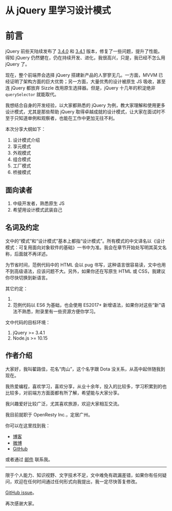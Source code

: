 从 jQuery 里学习设计模式
========

前言
========

jQuery 前些天陆续发布了 [3.4.0](https://blog.jquery.com/2019/04/10/jquery-3-4-0-released/) 和 [3.4.1](https://t.co/EsgL4kXTcP?amp=1) 版本，修复了一些问题，提升了性能。得知 jQuery 仍然健在，仍在持续开发、进化，我很高兴，只是，我已经不怎么用 jQuery 了。

现在，整个前端界会选择 jQuery 搭建新产品的人寥寥无几。一方面，MVVM 已经证明了架构方面的巨大优势；另一方面，大量优秀的设计被原生 JS 吸收，甚至连 jQuery 都放弃 Sizzle 改用原生选择器。但是，jQuery 十几年的积淀绝非 `querySelector` 就能取代。

我想结合自身的开发经验，以大家都熟悉的 jQuery 为例，教大家理解和使用更多设计模式，尤其是那些帮助 jQuery 取得卓越成就的设计模式，让大家在面试时不至于只知道单例和观察者，也能在工作中更加无往不利。

本次分享大纲如下：

1. 设计模式介绍
2. 享元模式
3. 外观模式
4. 组合模式
5. 工厂模式
6. 桥接模式


面向读者
--------

1. 中级开发者，熟悉原生 JS
2. 希望用设计模式武装自己

名词及约定
--------

文中的“模式”和“设计模式”基本上都指“设计模式”。所有模式的中文译名以《设计模式：可复用面向对象软件的基础》一书中为准。我会在章节开始处写明其英文名称，后面就不再详述。

为节省时间，范例代码中的 HTML 会以 pug 书写，这种语言很容易读，文中也用不到高级语法，应该问题不大。另外，如果你还在写原生 HTML 或 CSS，我建议你尽快切换到新语言。

其它约定：

1.
2. 范例代码以 ES6 为基础，也会使用 ES2017+ 新增语法，如果你对这些“新”语法不熟悉，附录里有一些资源方便你学习。

文中代码的目标环境：

1. jQuery >= 3.4.1
5. Node.js >= 10.15

作者介绍
-------

大家好，我叫翟路佳，花名“肉山”，这个名字跟 Dota 没关系，从高中起伴随我到现在。

我热爱编程，喜欢学习，喜欢分享，从业十余年，投入的比较多，学习积累到的也比较多，对前端方方面面都有所了解，希望能与大家分享。

我兴趣爱好比较广泛，尤其喜欢旅游，欢迎大家相互交流。

我目前就职于 OpenResty Inc.，定居广州。

你可以在这里找到我：

* [博客](https://blog.meathill.com)
* [微博](https://weibo.com/meathill)
* [GitHub](https://github.com/meathill)

或者通过 [邮件](mailto:meathill@gmail.com) 联系我。

--------

限于个人能力、知识视野、文字技术不足，文中难免有疏漏差错，如果你有任何疑问，欢迎在任何时间通过任何形式向我提出，我一定尽快答复修改。

[GitHub issue](https://github.com/meathill/gitchat-design-patterns-in-jquery/issues)。

再次感谢大家。
